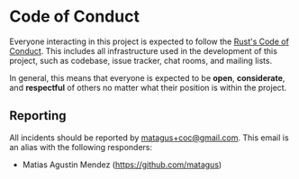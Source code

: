 # Code of Conduct

Everyone interacting in this project is expected to follow the
[Rust's Code of Conduct](https://foundation.rust-lang.org/policies/code-of-conduct/). This includes all infrastructure
used in the development of this project, such as codebase, issue tracker, chat rooms, and mailing lists.

In general, this means that everyone is expected to be **open**, **considerate**, and **respectful**
of others no matter what their position is within the project.

## Reporting

All incidents should be reported by matagus+coc@gmail.com. This email is an alias with the following responders:

* Matias Agustin Mendez (https://github.com/matagus)
